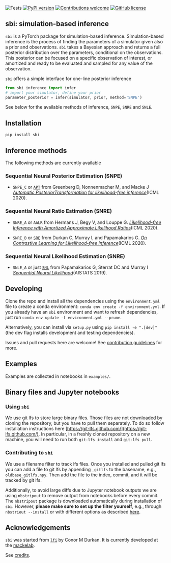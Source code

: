![Tests](https://github.com/mackelab/sbi/workflows/Tests/badge.svg?branch=master)
[![PyPI version](https://badge.fury.io/py/sbi.svg)](https://badge.fury.io/py/sbi)
[![Contributions welcome](https://img.shields.io/badge/contributions-welcome-brightgreen.svg?style=flat)](https://github.com/mackelab/sbi/blob/master/docs/docs/contribute.md)
[![GitHub license](https://img.shields.io/github/license/mackelab/sbi)](https://github.com/mackelab/sbi/blob/master/LICENSE.txt)
## sbi: simulation-based inference

`sbi` is a PyTorch package for simulation-based inference. Simulation-based inference is
the process of finding the parameters of a simulator given also a prior and
observations. `sbi` takes a Bayesian approach and returns a full posterior distribution
over the parameters, conditional on the observations. This posterior can be focused on a
specific observation of interest, or amortized and ready to be evaluated and sampled for
any value of the observation.

`sbi` offers a simple interface for one-line posterior inference

```python
from sbi inference import infer
# import your simulator, define your prior
parameter_posterior = infer(simulator, prior, method='SNPE')
```
See below for the available methods of inference, `SNPE`, `SNRE` and `SNLE`.

## Installation

```
pip install sbi
```

## Inference methods
The following methods are currently available

### Sequential Neural Posterior Estimation (SNPE)

* `SNPE_C` or [`APT`](https://github.com/mackelab/delfi) from Greenberg D, Nonnenmacher M, and Macke J [_Automatic
  PosteriorTransformation for likelihood-free
  inference_](https://arxiv.org/abs/1905.07488)(ICML 2020).

<!-- 
- **Fast ε-free Inference of Simulation Models with Bayesian Conditional Density
  Estimation**<br> by Papamakarios G. and Murray I. (NeurIPS 2016)
  <br>[[PDF]](https://papers.nips.cc/paper/6084-fast-free-inference-of-simulation-models-with-bayesian-conditional-density-estimation.pdf)
  [[BibTeX]](https://papers.nips.cc/paper/6084-fast-free-inference-of-simulation-models-with-bayesian-conditional-density-estimation/bibtex).
- Papamakarios, George, and Iain Murray. 2016. “Fast ε-Free Inference of Simulation
  Models with Bayesian Conditional Density Estimation.” In ArXiv:1605.06376 [Cs, Stat]. http://arxiv.org/abs/1605.06376.

  -->

### Sequential Neural Ratio Estimation (SNRE)

* `SNRE_A` or `AALR` from Hermans J, Begy V, and Louppe G. [_Likelihood-free Inference with Amortized Approximate Likelihood Ratios_](https://arxiv.org/abs/1903.04057)(ICML 2020).

* `SNRE_B` or [`SRE`](https://github.com/bayesiains/lfi) from Durkan C, Murray I, and Papamakarios G. [_On Contrastive Learning for Likelihood-free Inference_](https://arxiv.org/abs/2002.03712)(ICML 2020).

### Sequential Neural Likelihood Estimation (SNRE)
* `SNLE_A` or just [`SNL`](https://github.com/gpapamak/snl) from Papamakarios G, Sterrat DC and Murray I [_Sequential
  Neural Likelihood_](https://arxiv.org/abs/1805.07226)(AISTATS 2019).
>
## Developing

Clone the repo and install all the dependencies using the `environment.yml` file to
create a conda environment: `conda env create -f environment.yml`. If you already have
an `sbi` environment and want to refresh dependencies, just run `conda env update -f
environment.yml --prune`.

Alternatively, you can install via `setup.py` using `pip install -e ".[dev]"` (the dev
flag installs development and testing dependencies).

Issues and pull requests here are welcome! See [contribution
guidelines](https://github.com/mackelab/sbi/blob/master/docs/docs/contribute.md) for more.

## Examples

Examples are collected in notebooks in `examples/`.

## Binary files and Jupyter notebooks

### Using `sbi`

We use git lfs to store large binary files. Those files are not downloaded by cloning the repository, but you have to pull them separately. To do so follow installation instructions here [https://git-lfs.github.com/](https://git-lfs.github.com/). In particular, in a freshly cloned repository on a new machine, you will need to run both `git-lfs install` and `git-lfs pull`.

### Contributing to `sbi`

We use a filename filter to track lfs files. Once you installed and pulled git lfs you can add a file to git lfs by appending `_gitlfs` to the basename, e.g., `oldbase_gitlfs.npy`. Then add the file to the index, commit, and it will be tracked by git lfs.

Additionally, to avoid large diffs due to Jupyter notebook outputs we are using `nbstripout` to remove output from notebooks before every commit. The `nbstripout` package is downloaded automatically during installation of `sbi`. However, **please make sure to set up the filter yourself**, e.g., through `nbstriout --install` or with different options as described [here](https://github.com/kynan/nbstripout).

## Acknowledgements

`sbi` was started from [`lfi`](https://github.com/conormdurkan/lfi) by Conor M Durkan.
It is currently developed at the [mackelab](https://uni-tuebingen.de/en/research/core-research/cluster-of-excellence-machine-learning/research/research/cluster-research-groups/professorships/machine-learning-in-science/).

See [credits](https://github.com/mackelab/sbi/blob/master/docs/docs/credits.md).
